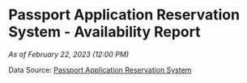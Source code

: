 # Passport Application Reservation System - Availability Report

*As of February 22, 2023 (12:00 PM)*

Data Source: [Passport Application Reservation System](https://eservices.immigration.gov.lk:8443/appointment/pages/reservationApplication.xhtml)